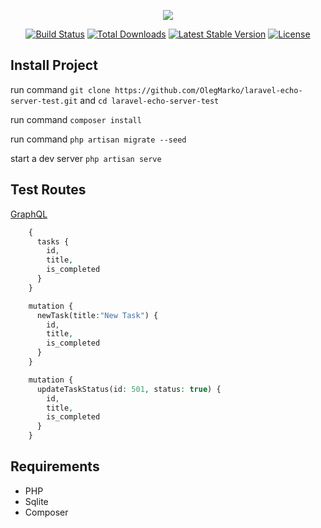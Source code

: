 <p align="center"><img src="https://laravel.com/assets/img/components/logo-laravel.svg"></p>

<p align="center">
<a href="https://travis-ci.org/laravel/framework"><img src="https://travis-ci.org/laravel/framework.svg" alt="Build Status"></a>
<a href="https://packagist.org/packages/laravel/framework"><img src="https://poser.pugx.org/laravel/framework/d/total.svg" alt="Total Downloads"></a>
<a href="https://packagist.org/packages/laravel/framework"><img src="https://poser.pugx.org/laravel/framework/v/stable.svg" alt="Latest Stable Version"></a>
<a href="https://packagist.org/packages/laravel/framework"><img src="https://poser.pugx.org/laravel/framework/license.svg" alt="License"></a>
</p>

## Install Project

run command `git clone https://github.com/OlegMarko/laravel-echo-server-test.git` and `cd laravel-echo-server-test`

run command `composer install`

run command `php artisan migrate --seed`

start a dev server `php artisan serve`

## Test Routes

[GraphQL](http://127.0.0.1:8000/graphiql)

```php
    {
      tasks {
        id,
        title,
        is_completed
      }
    }
```

```php
    mutation {
      newTask(title:"New Task") {
        id,
        title,
        is_completed
      }
    }
```

```php
    mutation {
      updateTaskStatus(id: 501, status: true) {
        id,
        title,
        is_completed
      }
    }
```

## Requirements

- PHP
- Sqlite
- Composer